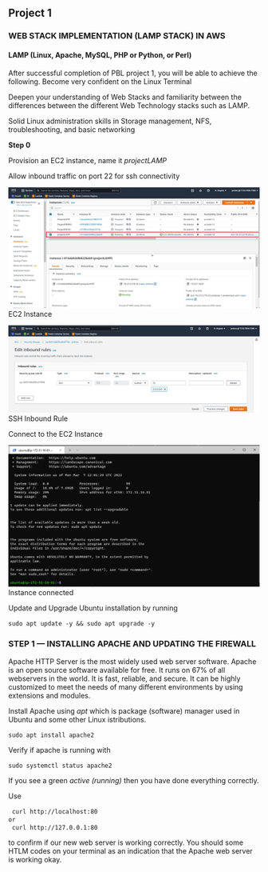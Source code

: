 ## Project 1 ##

### WEB STACK IMPLEMENTATION (LAMP STACK) IN AWS


#### LAMP (Linux, Apache, MySQL, PHP or Python, or Perl)
After successful completion of PBL project 1, you will be able to achieve the following.
Become very confident on the Linux Terminal

Deepen your understanding of Web Stacks and familiarity between the differences between the different Web Technology stacks such as LAMP.

Solid Linux administration skills in Storage management, NFS, troubleshooting, and basic networking

**Step 0** 

Provision an EC2 instance, name it *projectLAMP* 

Allow inbound traffic on port 22 for ssh connectivity

![EC2 Instance](instance-created-pr1.jpg)
EC2 Instance

![](ssh-inboundrule-pr1.jpg)
SSH Inbound Rule

Connect to the EC2 Instance

![](instance-connection.jpg)
Instance connected

Update and Upgrade Ubuntu installation by running

```
sudo apt update -y && sudo apt upgrade -y
```

### STEP 1 — INSTALLING APACHE AND UPDATING THE FIREWALL
Apache HTTP Server is the most widely used web server software. Apache is an open source software available for free. It runs on 67% of all webservers in the world. It is fast, reliable, and secure. It can be highly customized to meet the needs of many different environments by using extensions and modules.

Install Apache using *apt* which is package (software) manager used in Ubuntu and some other Linux istributions.

```
sudo apt install apache2
```

Verify if apache is running with

```
sudo systemctl status apache2
```
If you see a green *active (running)* then you have done everything correctly. 

Use

```
 curl http://localhost:80
or
 curl http://127.0.0.1:80
 ```
 to confirm if our new web server is working correctly. You should some HTLM codes on your terminal as an indication that the Apache web server is working okay.

